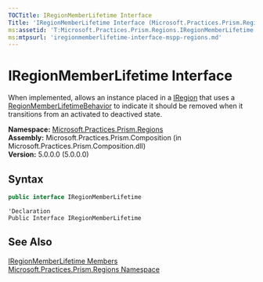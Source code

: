 ```yaml
---
TOCTitle: IRegionMemberLifetime Interface
Title: 'IRegionMemberLifetime Interface (Microsoft.Practices.Prism.Regions)'
ms:assetid: 'T:Microsoft.Practices.Prism.Regions.IRegionMemberLifetime'
ms:mtpsurl: 'iregionmemberlifetime-interface-mspp-regions.md'
---
```


# IRegionMemberLifetime Interface

When implemented, allows an instance placed in a [IRegion](/patterns-practices/reference/iregion-interface-mspp-regions) that uses a [RegionMemberLifetimeBehavior](/patterns-practices/reference/regionmemberlifetimebehavior-class-mspp-regions-behaviors) to indicate it should be removed when it transitions from an activated to deactived state.

**Namespace:** [Microsoft.Practices.Prism.Regions](/patterns-practices/reference/mspp-regions-namespace)  
**Assembly:** Microsoft.Practices.Prism.Composition (in Microsoft.Practices.Prism.Composition.dll)  
**Version:** 5.0.0.0 (5.0.0.0)

## Syntax
```C#
public interface IRegionMemberLifetime
```

```VB
'Declaration
Public Interface IRegionMemberLifetime
```

## See Also

[IRegionMemberLifetime Members](/patterns-practices/reference/iregionmemberlifetime-members-mspp-regions)  
[Microsoft.Practices.Prism.Regions Namespace](/patterns-practices/reference/mspp-regions-namespace)  